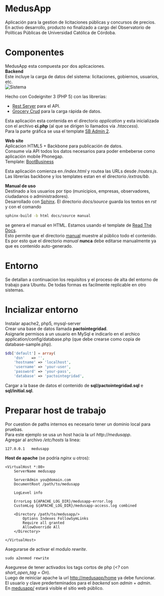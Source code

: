 # MedusApp
Aplicación para la gestion de licitaciones públicas y concursos de precios.  
En activo desarrollo, producto no finalizado a cargo del Observatorio de Políticas Públicas de Universidad Católica de Córdoba.  
  
# Componentes
MedusApp esta compuesta por dos aplicaciones.  
**Backend**  
Este incluye la carga de datos del sistema: licitaciones, gobiernos, usuarios, etc.  
![Sistema](/../develop/static/img/screen-medusapp-01-home.png?raw=true)

Hecho con Codeigniter 3 (PHP 5) con las librerías:  
- [Rest Server](https://github.com/chriskacerguis/codeigniter-restserver) para el API.  
- [Grocery Crud](http://www.grocerycrud.com/) para la carga rápida de datos.  
  
Esta aplicación esta contenida en el directorio *application* y esta inicializada con el archivo **ci.php** (al que se dirigen lo llamados vía *.htaccess*).  
Para la parte gráfica se usa el template [SB Admin 2](http://startbootstrap.com/template-overviews/sb-admin-2/).  
  
**Web site**  
Aplicacion HTML5 + Backbone para publicación de datos.  
Consume vía API todos los datos necesarios para poder embeberse como aplicación mobile Phonegap.  
Template: [BootBusiness](http://demo.firebootstrap.com/themes/bootstrap/bootbusiness/contact_us.html)  
  
Esta aplicación comienza en */index.html* y routea las URLs desde */routes.js*. Las librerías backbone y los templates estan en el directorio */extras/bb*.  
  
**Manual de uso**  
Destinado a los usuarios por tipo (municipios, empresas, observadores, ciudadanos o administradores).  
Desarrollado con [Sphinx](http://sphinx-doc.org/). El directorio *docs/source* guarda los textos en *rst* y con el comando
``` bash
sphinx-build -b html docs/source manual
``` 
se genera el manual en HTML. Estamos usando el template de [Read The Docs](https://readthedocs.org).  
Esto permite que el directorio [manual](http://medusapp.org/manual) muestre al público todo el contenido.  
Es por esto que el directorio *manual* **nunca** debe editarse manualmente ya que es contenido auto-generado.  

# Entorno
Se detallan a continuacion los requisitos y el proceso de alta del entorno de trabajo
para Ubuntu. De todas formas es facilmente replicable en otro sistemas.  

# Incializar entorno
Instalar apache2, php5, mysql-server  
Crear una base de datos llamada **pactointegridad**.  
Asignarle permisos a un usuario en MySql e indicarlo en el archico application/config/database.php (que debe crearse como copia de database-sample.php).  
  
```php  
$db['default'] = array(  
	'dsn'	=> '',  
	'hostname' => 'localhost',  
	'username' => 'your-user',  
	'password' => 'your-pass',  
	'database' => 'pactointegridad',  
```  
  
Cargar a la base de datos el contenido de **sql/pactointegridad.sql** e **sql/initial.sql**.  

# Preparar host de trabajo
Por cuestion de paths internos es necesario tener un dominio local para pruebas.  
Para este ejemplo se usa un host hacia la url *http://medusapp*.  
Agregar al archivo */etc/hosts* la linea:  
```
127.0.0.1	medusapp  
```  

**Host de apache** (se podría *nginx* u otros):    
```
<VirtualHost *:80>
	ServerName medusapp

	ServerAdmin you@domain.com
	DocumentRoot /path/to/medusapp

	LogLevel info 

	ErrorLog ${APACHE_LOG_DIR}/medusapp-error.log
	CustomLog ${APACHE_LOG_DIR}/medusapp-access.log combined

	<Directory /path/to/medusapp/>
        Options Indexes FollowSymLinks
		Require all granted
		AllowOverride All
	</Directory>

</VirtualHost>
```  
Asegurarse de activar el modulo *rewrite*.  
```
sudo a2enmod rewrite
```
Asegurese de tener activados los tags cortos de php (*<?* con *short_open_tag = On*).  
Luego de reiniciar apache la url [http://medusapp/home](http://medusapp/home) ya debe funcionar.  
El usuario y clave prederteminados para el *backend* son *admin* + *admin*.  
En [medusapp/](http://medusapp/) estará visible el sitio web público.  



